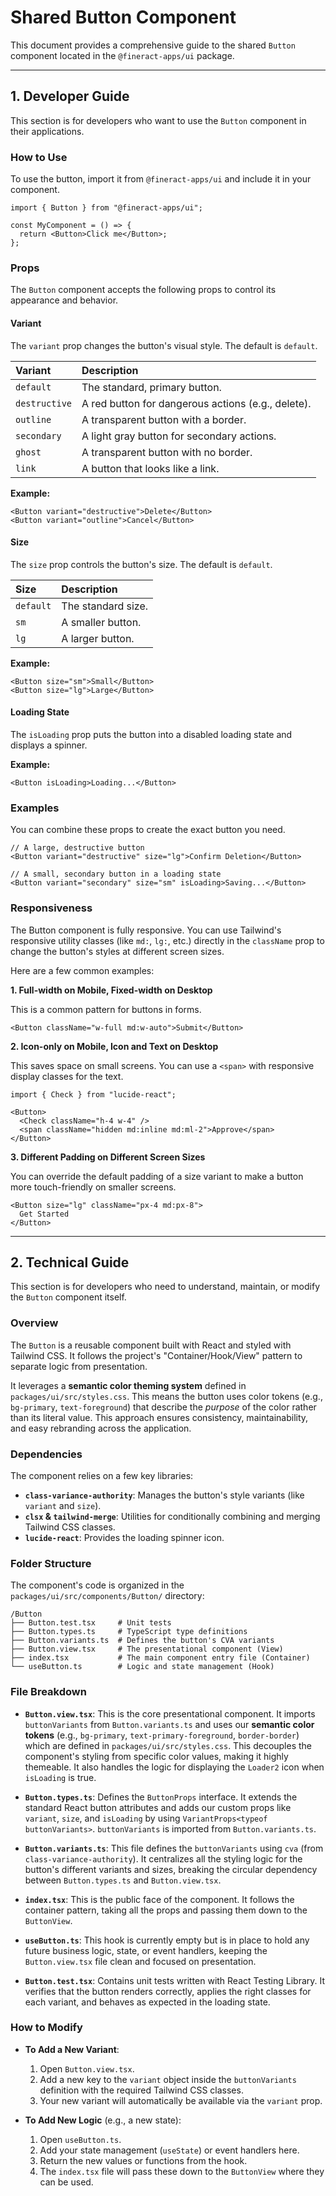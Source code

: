 # Shared Button Component

This document provides a comprehensive guide to the shared `Button` component located in the `@fineract-apps/ui` package.

---

## 1. Developer Guide

This section is for developers who want to use the `Button` component in their applications.

### How to Use

To use the button, import it from `@fineract-apps/ui` and include it in your component.

```tsx
import { Button } from "@fineract-apps/ui";

const MyComponent = () => {
  return <Button>Click me</Button>;
};
```

### Props

The `Button` component accepts the following props to control its appearance and behavior.

#### Variant

The `variant` prop changes the button's visual style. The default is `default`.

| Variant | Description |
| :--- | :--- |
| `default` | The standard, primary button. |
| `destructive` | A red button for dangerous actions (e.g., delete). |
| `outline` | A transparent button with a border. |
| `secondary` | A light gray button for secondary actions. |
| `ghost` | A transparent button with no border. |
| `link` | A button that looks like a link. |

**Example:**
```tsx
<Button variant="destructive">Delete</Button>
<Button variant="outline">Cancel</Button>
```

#### Size

The `size` prop controls the button's size. The default is `default`.

| Size | Description |
| :--- | :--- |
| `default` | The standard size. |
| `sm` | A smaller button. |
| `lg` | A larger button. |

**Example:**
```tsx
<Button size="sm">Small</Button>
<Button size="lg">Large</Button>
```

#### Loading State

The `isLoading` prop puts the button into a disabled loading state and displays a spinner.

**Example:**
```tsx
<Button isLoading>Loading...</Button>
```

### Examples

You can combine these props to create the exact button you need.

```tsx
// A large, destructive button
<Button variant="destructive" size="lg">Confirm Deletion</Button>

// A small, secondary button in a loading state
<Button variant="secondary" size="sm" isLoading>Saving...</Button>
```

### Responsiveness

The Button component is fully responsive. You can use Tailwind's responsive utility classes (like `md:`, `lg:`, etc.) directly in the `className` prop to change the button's styles at different screen sizes.

Here are a few common examples:

**1. Full-width on Mobile, Fixed-width on Desktop**

This is a common pattern for buttons in forms.

```tsx
<Button className="w-full md:w-auto">Submit</Button>
```

**2. Icon-only on Mobile, Icon and Text on Desktop**

This saves space on small screens. You can use a `<span>` with responsive display classes for the text.

```tsx
import { Check } from "lucide-react";

<Button>
  <Check className="h-4 w-4" />
  <span className="hidden md:inline md:ml-2">Approve</span>
</Button>
```

**3. Different Padding on Different Screen Sizes**

You can override the default padding of a size variant to make a button more touch-friendly on smaller screens.

```tsx
<Button size="lg" className="px-4 md:px-8">
  Get Started
</Button>
```

---

## 2. Technical Guide

This section is for developers who need to understand, maintain, or modify the `Button` component itself.

### Overview

The `Button` is a reusable component built with React and styled with Tailwind CSS. It follows the project's "Container/Hook/View" pattern to separate logic from presentation.

It leverages a **semantic color theming system** defined in `packages/ui/src/styles.css`. This means the button uses color tokens (e.g., `bg-primary`, `text-foreground`) that describe the *purpose* of the color rather than its literal value. This approach ensures consistency, maintainability, and easy rebranding across the application.

### Dependencies

The component relies on a few key libraries:

- **`class-variance-authority`**: Manages the button's style variants (like `variant` and `size`).
- **`clsx` & `tailwind-merge`**: Utilities for conditionally combining and merging Tailwind CSS classes.
- **`lucide-react`**: Provides the loading spinner icon.

### Folder Structure

The component's code is organized in the `packages/ui/src/components/Button/` directory:

```
/Button
├── Button.test.tsx     # Unit tests
├── Button.types.ts     # TypeScript type definitions
├── Button.variants.ts  # Defines the button's CVA variants
├── Button.view.tsx     # The presentational component (View)
├── index.tsx           # The main component entry file (Container)
└── useButton.ts        # Logic and state management (Hook)
```

### File Breakdown

- **`Button.view.tsx`**: This is the core presentational component. It imports `buttonVariants` from `Button.variants.ts` and uses our **semantic color tokens** (e.g., `bg-primary`, `text-primary-foreground`, `border-border`) which are defined in `packages/ui/src/styles.css`. This decouples the component's styling from specific color values, making it highly themeable. It also handles the logic for displaying the `Loader2` icon when `isLoading` is true.

- **`Button.types.ts`**: Defines the `ButtonProps` interface. It extends the standard React button attributes and adds our custom props like `variant`, `size`, and `isLoading` by using `VariantProps<typeof buttonVariants>`. `buttonVariants` is imported from `Button.variants.ts`.

- **`Button.variants.ts`**: This file defines the `buttonVariants` using `cva` (from `class-variance-authority`). It centralizes all the styling logic for the button's different variants and sizes, breaking the circular dependency between `Button.types.ts` and `Button.view.tsx`.

- **`index.tsx`**: This is the public face of the component. It follows the container pattern, taking all the props and passing them down to the `ButtonView`.

- **`useButton.ts`**: This hook is currently empty but is in place to hold any future business logic, state, or event handlers, keeping the `Button.view.tsx` file clean and focused on presentation.

- **`Button.test.tsx`**: Contains unit tests written with React Testing Library. It verifies that the button renders correctly, applies the right classes for each variant, and behaves as expected in the loading state.

### How to Modify

- **To Add a New Variant**:
  1.  Open `Button.view.tsx`.
  2.  Add a new key to the `variant` object inside the `buttonVariants` definition with the required Tailwind CSS classes.
  3.  Your new variant will automatically be available via the `variant` prop.

- **To Add New Logic** (e.g., a new state):
  1.  Open `useButton.ts`.
  2.  Add your state management (`useState`) or event handlers here.
  3.  Return the new values or functions from the hook.
  4.  The `index.tsx` file will pass these down to the `ButtonView` where they can be used.
